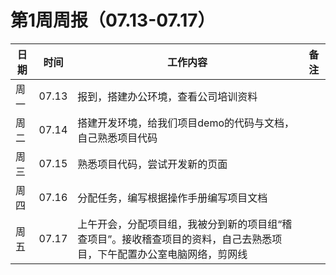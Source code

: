 # 第1周周报（07.13-07.17）

| 日期 | 时间  | 工作内容                                                     | 备注 |
| ---- | ----- | ------------------------------------------------------------ | ---- |
| 周一 | 07.13 | 报到，搭建办公环境，查看公司培训资料                         |      |
| 周二 | 07.14 | 搭建开发环境，给我们项目demo的代码与文档，自己熟悉项目代码   |      |
| 周三 | 07.15 | 熟悉项目代码，尝试开发新的页面                               |      |
| 周四 | 07.16 | 分配任务，编写根据操作手册编写项目文档                       |      |
| 周五 | 07.17 | 上午开会，分配项目组，我被分到新的项目组“稽查项目”。接收稽查项目的资料，自己去熟悉项目，下午配置办公室电脑网络，剪网线 |      |

